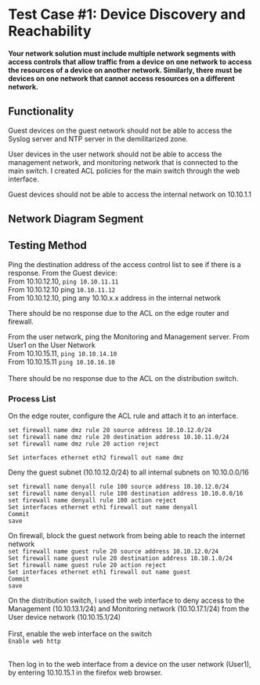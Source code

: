 # Test Case #1: Device Discovery and Reachability 
#### Your network solution must include multiple network segments with access controls that allow traffic from a device on one network to access the resources of a device on another network. Similarly, there must be devices on one network that cannot access resources on a different network.

## Functionality
Guest devices on the guest network should not be able to access the Syslog server and NTP server in the demilitarized zone.  

User devices in the user network should not be able to access the management network, and monitoring network that is connected to the main switch. I created ACL policies for the main switch through the web interface.  

Guest devices should not be able to access the internal network on 10.10.1.1  

## Network Diagram Segment

## Testing Method
Ping the destination address of the access control list to see if there is a response. From the Guest device:  
From 10.10.12.10, `ping 10.10.11.11`  
From 10.10.12.10 ping `10.10.11.12`  
From 10.10.12.10, ping any 10.10.x.x address in the internal network  

There should be no response due to the ACL on the edge router and firewall.  

From the user network, ping the Monitoring and Management server. From User1 on the User Network  
From 10.10.15.11, `ping 10.10.14.10`  
From 10.10.15.11 `ping 10.10.16.10`  
<br>
There should be no response due to the ACL on the distribution switch.  


### Process List

On the edge router, configure the ACL rule and attach it to an interface.

`set firewall name dmz rule 20 source address 10.10.12.0/24`  
`set firewall name dmz rule 20 destination address 10.10.11.0/24`  
`set firewall name dmz rule 20 action reject`  

`Set interfaces ethernet eth2 firewall out name dmz`  


Deny the guest subnet (10.10.12.0/24) to all internal subnets on 10.10.0.0/16  

`set firewall name denyall rule 100 source address 10.10.12.0/24`  
`set firewall name denyall rule 100 destination address 10.10.0.0/16`  
`set firewall name denyall rule 100 action reject`  
`Set interfaces ethernet eth1 firewall out name denyall`  
`Commit`  
`save`  




On firewall, block the guest network from being able to reach the internet network  
`set firewall name guest rule 20 source address 10.10.12.0/24`  
`Set firewall name guest rule 20 destination address 10.10.1.0/24`  
`Set firewall name guest rule 20 action reject`  
`Set interfaces ethernet eth1 firewall out name guest`  
`Commit`  
`save`  




On the distribution switch, I used the web interface to deny access to the Management (10.10.13.1/24) and Monitoring network (10.10.17.1/24) from the User device network (10.10.15.1/24)
<br>  
First, enable the web interface on the switch  
 `Enable web http`  
 <br>
 
Then log in to the web interface from a device on the user network (User1), by entering 10.10.15.1 in the firefox web browser.






